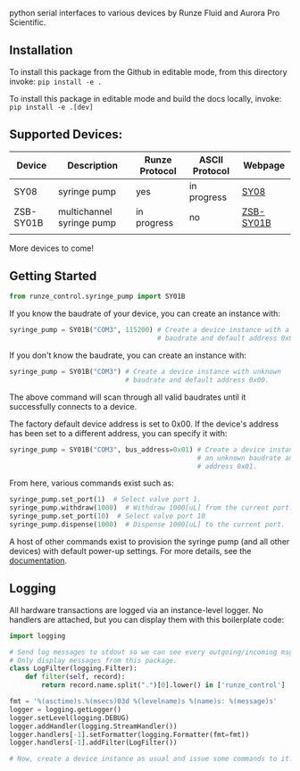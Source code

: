 python serial interfaces to various devices by Runze Fluid and Aurora Pro Scientific.

## Installation
<!--
To install this package from [PyPI](https://pypi.org/project/TigerASI/0.0.2/), invoke: `pip install TigerASI`.
-->

To install this package from the Github in editable mode, from this directory invoke: `pip install -e .`

To install this package in editable mode and build the docs locally, invoke: `pip install -e .[dev]`

## Supported Devices:
| Device    | Description               | Runze Protocol | ASCII Protocol | Webpage                                                                          |
|-----------|---------------------------|----------------|----------------|----------------------------------------------------------------------------------|
| SY08      | syringe pump              | yes            | in progress    | [SY08](https://www.runzefluid.com/products/Syringe%20Pump-sy-08.html)            |
| ZSB-SY01B | multichannel syringe pump | in progress    | no             | [ZSB-SY01B](https://www.runzefluid.com/products/multi-channel-syringe-pump.html) |
|           |                           |                |                |                                                                                  |

More devices to come!


## Getting Started
````python
from runze_control.syringe_pump import SY01B
````

If you know the baudrate of your device, you can create an instance with:
````python
syringe_pump = SY01B("COM3", 115200) # Create a device instance with a known
                                     # baudrate and default address 0x00.
````

If you don't know the baudrate, you can create an instance with:
````python
syringe_pump = SY01B("COM3") # Create a device instance with unknown
                             # baudrate and default address 0x00.
````
The above command will scan through all valid baudrates until it successfully
connects to a device.

The factory default device address is set to 0x00.
If the device's address has been set to a different address, you can specify it
with:
````python
syringe_pump = SY01B("COM3", bus_address=0x01) # Create a device instance with
                                               # an unknown baudrate and
                                               # address 0x01.
````

From here, various commands exist such as:
````python
syringe_pump.set_port(1)  # Select valve port 1.
syringe_pump.withdraw(1000)  # Withdraw 1000[uL] from the current port.
syringe_pump.set_port(10)  # Select valve port 10
syringe_pump.dispense(1000)  # Dispense 1000[uL] to the current port.
````

A host of other commands exist to provision the syringe pump (and all other devices) with default power-up settings.
For more details, see the [documentation]().

## Logging
All hardware transactions are logged via an instance-level logger.
No handlers are attached, but you can display them with this boilerplate code:
````python
import logging

# Send log messages to stdout so we can see every outgoing/incoming msg.
# Only display messages from this package.
class LogFilter(logging.Filter):
    def filter(self, record):
        return record.name.split(".")[0].lower() in ['runze_control']

fmt = '%(asctime)s.%(msecs)03d %(levelname)s %(name)s: %(message)s'
logger = logging.getLogger()
logger.setLevel(logging.DEBUG)
logger.addHandler(logging.StreamHandler())
logger.handlers[-1].setFormatter(logging.Formatter(fmt=fmt))
logger.handlers[-1].addFilter(LogFilter())

# Now, create a device instance as usual and issue some commands to it.
````
